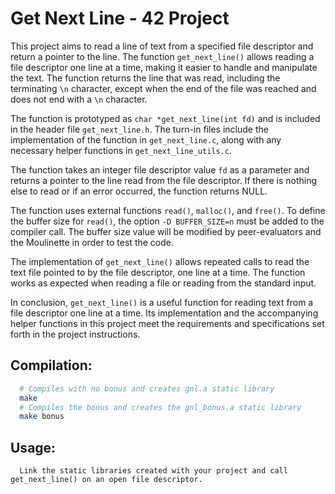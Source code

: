 Get Next Line - 42 Project
==========================

This project aims to read a line of text from a specified file descriptor and return a pointer to the line. 
The function `get_next_line()` allows reading a file descriptor one line at a time, making it easier to handle 
and manipulate the text. The function returns the line that was read, including the terminating `\n` character,
except when the end of the file was reached and does not end with a `\n` character.

The function is prototyped as `char *get_next_line(int fd)` and is included in the header file `get_next_line.h`. 
The turn-in files include the implementation of the function in `get_next_line.c`, along with any necessary helper functions in `get_next_line_utils.c`.

The function takes an integer file descriptor value `fd` as a parameter and returns a pointer to the line read from the file descriptor. 
If there is nothing else to read or if an error occurred, the function returns NULL.

The function uses external functions `read()`, `malloc()`, and `free()`. To define the buffer size for `read()`, 
the option `-D BUFFER_SIZE=n` must be added to the compiler call. The buffer size value will be modified by 
peer-evaluators and the Moulinette in order to test the code.

The implementation of `get_next_line()` allows repeated calls to read the text file pointed to by the file descriptor,
one line at a time. The function works as expected when reading a file or reading from the standard input.

In conclusion, `get_next_line()` is a useful function for reading text from a file descriptor one line at a time. 
Its implementation and the accompanying helper functions in this project meet the requirements and specifications set forth in the project instructions.

## Compilation:
```bash
  # Compiles with no bonus and creates gnl.a static library
  make 
  # Compiles the bonus and creates the gnl_bonus.a static library
  make bonus
```
## Usage:
```
  Link the static libraries created with your project and call get_next_line() on an open file descriptor.
```
